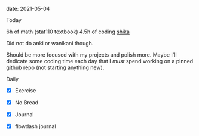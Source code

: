 date: 2021-05-04


Today

6h of math (stat110 textbook)
4.5h of coding [shika](https://github.com/ulissemini/shika)

Did not do anki or wanikani though.

Should be more focused with my projects and polish more. Maybe
I'll dedicate some coding time each day that I *must* spend working on a
pinned github repo (not starting anything new).


Daily
- [x] Exercise
- [x] No Bread
- [x] Journal
- [x] flowdash journal


